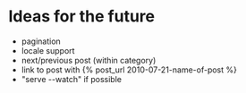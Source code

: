 Ideas for the future
====================

* pagination
* locale support
* next/previous post (within category)
* link to post with {% post_url 2010-07-21-name-of-post %}
* "serve --watch" if possible
